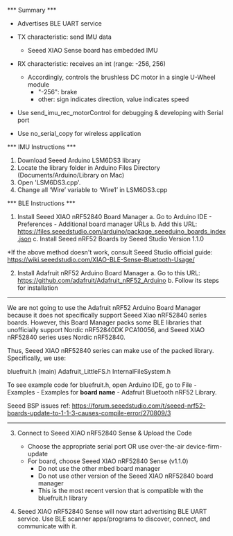 *** Summary *** 

- Advertises BLE UART service

- TX characteristic: send IMU data
    - Seeed XIAO Sense board has embedded IMU

- RX characteristic: receives an int (range: -256, 256)
    - Accordingly, controls the brushless DC motor in a single U-Wheel module
        - "-256": brake
        - other: sign indicates direction, value indicates speed

- Use send_imu_rec_motorControl for debugging & developing with Serial port
- Use no_serial_copy for wireless application

*** IMU Instructions ***
1. Download Seeed Arduino LSM6DS3 library
2. Locate the library folder in Arduino Files Directory (Documents/Arduino/Library on Mac)
3. Open 'LSM6DS3.cpp'. 
4. Change all ‘Wire’ variable to ‘Wire1’ in LSM6DS3.cpp


*** BLE Instructions *** 
1. Install Seeed XIAO nRF52840 Board Manager
    a. Go to Arduino IDE - Preferences - Additional board manager URLs
    b. Add this URL: https://files.seeedstudio.com/arduino/package_seeeduino_boards_index.json
    c. Install Seeed nRF52 Boards by Seeed Studio Version 1.1.0


*If the above method doesn't work, consult Seeed Studio official guide: https://wiki.seeedstudio.com/XIAO-BLE-Sense-Bluetooth-Usage/

2. Install Adafruit nRF52 Arduino Board Manager 
    a. Go to this URL: https://github.com/adafruit/Adafruit_nRF52_Arduino
    b. Follow its steps for installation

******************************************************************
We are not going to use the Adafruit nRF52 Arduino Board Manager because it does not specifically support Seeed Xiao nRF52840 series boards. However, this Board Manager packs some BLE libraries that unofficially support Nordic nRF52840DK PCA10056, and Seeed XIAO nRF52840 series uses Nordic nRF52840.

Thus, Seeed XIAO nRF52840 series can make use of the packed library. Specifically, we use: 

bluefruit.h (main)
Adafruit_LittleFS.h
InternalFileSystem.h

To see example code for bluefruit.h, open Arduino IDE, go to File - Examples - Examples for **board name** - Adafruit Bluetooth nRF52 Library. 


Seeed BSP issues ref: https://forum.seeedstudio.com/t/seeed-nrf52-boards-update-to-1-1-3-causes-compile-error/270809/3
******************************************************************

3. Connect to Seeed XIAO nRF52840 Sense & Upload the Code

    - Choose the appropriate serial port OR use over-the-air device-firm-update
    - For board, choose Seeed XIAO nRF52840 Sense (v1.1.0)
        - Do not use the other mbed board manager
        - Do not use other version of the Seeed XIAO nRF52840 board manager
        - This is the most recent version that is compatible with the bluefruit.h library

4. Seeed XIAO nRF52840 Sense will now start advertising BLE UART service. 
    Use BLE scanner apps/programs to discover, connect, and communicate with it.
